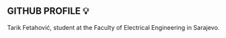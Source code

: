 ## GITHUB PROFILE 💡 
Tarik Fetahović, student at the Faculty of Electrical Engineering in Sarajevo. 


